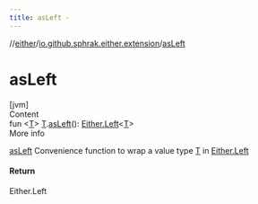 ```yaml
---
title: asLeft -
---
```

//[either](../index.md)/[io.github.sphrak.either.extension](index.md)/[asLeft](as-left.md)



# asLeft  
[jvm]  
Content  
fun <[T](as-left.md)> [T](as-left.md).[asLeft](as-left.md)(): [Either.Left](../io.github.sphrak.either/-either/-left/index.md)<[T](as-left.md)>  
More info  


[asLeft](as-left.md) Convenience function to wrap a value type [T](as-left.md) in [Either.Left](../io.github.sphrak.either/-either/-left/index.md)



#### Return  


Either.Left<T>

  



